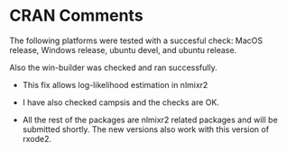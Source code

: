 # CRAN Comments

The following platforms were tested with a succesful check: MacOS release, Windows
  release, ubuntu devel, and ubuntu release.
  
Also the win-builder was checked and ran successfully.

* This fix allows log-likelihood estimation in nlmixr2

* I have also checked campsis and the checks are OK.

* All the rest of the packages are nlmixr2 related packages and will
  be submitted shortly.  The new versions also work with this version
  of rxode2.
